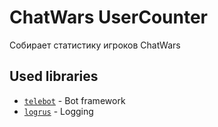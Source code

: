 # ChatWars UserCounter
Собирает статистику игроков ChatWars

## Used libraries
-  [`telebot`](https://github.com/tucnak/telebot) - Bot framework
-  [`logrus`](https://github.com/sfirupsen/logrus) - Logging